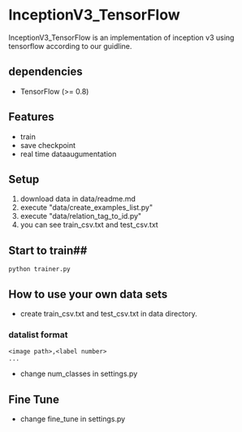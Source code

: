 # InceptionV3_TensorFlow #
InceptionV3_TensorFlow is an implementation of inception v3 using tensorflow according to our guidline.


## dependencies ##
- TensorFlow (>= 0.8)


## Features ##
- train
- save checkpoint
- real time dataaugumentation


## Setup ##
1. download data in data/readme.md
2. execute "data/create_examples_list.py"
3. execute "data/relation_tag_to_id.py"
4. you can see train_csv.txt and test_csv.txt

## Start to train##
```
python trainer.py
```


## How to use your own data sets ##
- create train_csv.txt and test_csv.txt in data directory.
### datalist format ###  

```
<image path>,<label number>  
...
```
- change num_classes in settings.py

## Fine Tune ##
- change fine_tune in settings.py

